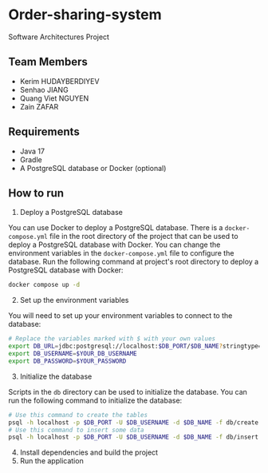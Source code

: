# Order-sharing-system
Software Architectures Project

## Team Members
- Kerim HUDAYBERDIYEV
- Senhao JIANG
- Quang Viet NGUYEN
- Zain ZAFAR

## Requirements
- Java 17
- Gradle
- A PostgreSQL database or Docker (optional)

## How to run
1. Deploy a PostgreSQL database

You can use Docker to deploy a PostgreSQL database.
There is a `docker-compose.yml` file in the root directory of the project
that can be used to deploy a PostgreSQL database with Docker.
You can change the environment variables in the `docker-compose.yml` file to configure the database.
Run the following command at project's root directory to deploy a PostgreSQL database with Docker:
```bash
docker compose up -d
```

2. Set up the environment variables

You will need to set up your environment variables to connect to the database:
```bash
# Replace the variables marked with $ with your own values
export DB_URL=jdbc:postgresql://localhost:$DB_PORT/$DB_NAME?stringtype=unspecified
export DB_USERNAME=$YOUR_DB_USERNAME
export DB_PASSWORD=$YOUR_PASSWORD
```

3. Initialize the database

Scripts in the `db` directory can be used to initialize the database.
You can run the following command to initialize the database:
```bash
# Use this command to create the tables
psql -h localhost -p $DB_PORT -U $DB_USERNAME -d $DB_NAME -f db/create.sql
# Use this command to insert some data
psql -h localhost -p $DB_PORT -U $DB_USERNAME -d $DB_NAME -f db/insert.sql
```
4. Install dependencies and build the project
5. Run the application

